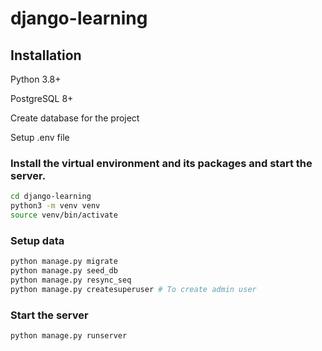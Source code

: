 # django-learning

## Installation

Python 3.8+

PostgreSQL 8+

Create database for the project

Setup .env file

### Install the virtual environment and its packages and start the server.

```sh
cd django-learning
python3 -m venv venv
source venv/bin/activate
```

### Setup data

```sh
python manage.py migrate
python manage.py seed_db
python manage.py resync_seq
python manage.py createsuperuser # To create admin user
```

### Start the server

```sh
python manage.py runserver
```
